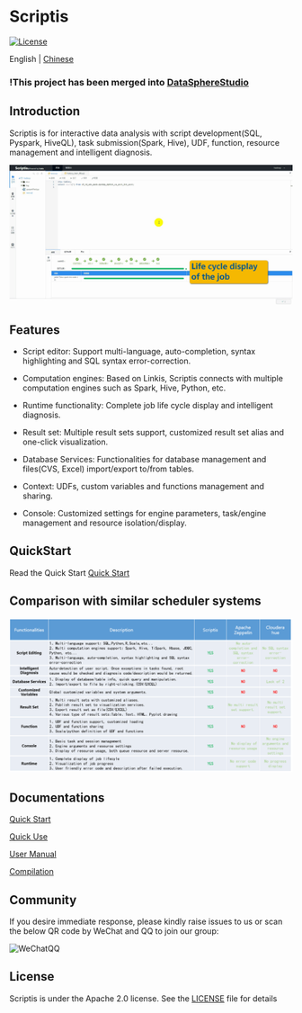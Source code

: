 Scriptis
============

[![License](https://img.shields.io/badge/license-Apache%202-4EB1BA.svg)](https://www.apache.org/licenses/LICENSE-2.0.html)

English | [Chinese](docs/zh_CN/README.md)

### !This project has been merged into [DataSphereStudio](https://github.com/WeBankFinTech/DataSphereStudio)
## Introduction
Scriptis is for interactive data analysis with script development(SQL, Pyspark, HiveQL), task submission(Spark, Hive), UDF, function, resource management and intelligent diagnosis.

![running](docs/en_US/images/readme/running.gif)

## Features

* Script editor: Support multi-language, auto-completion, syntax highlighting and SQL syntax error-correction.

* Computation engines: Based on Linkis, Scriptis connects with multiple computation engines such as Spark, Hive, Python, etc.

* Runtime functionality: Complete job life cycle display and intelligent diagnosis.

* Result set: Multiple result sets support, customized result set alias and one-click visualization. 

* Database Services: Functionalities for database management and files(CVS, Excel) import/export to/from tables.

* Context: UDFs, custom variables and functions management and sharing.

* Console: Customized settings for engine parameters, task/engine management and resource isolation/display.


## QuickStart

Read the Quick Start [Quick Start](docs/en_US/ch1/Front-end_deployment_documentation.md)

## Comparison with similar scheduler systems

![Comparison](/docs/en_US/images/readme/Comparison.png)

## Documentations

[Quick Start](docs/en_US/ch1/Front-end_deployment_documentation.md)

[Quick Use](docs/en_US/ch3/Scriptis_Quick_Start.md)

[User Manual](docs/en_US/ch4/Scriptis_Manual.md)

[Compilation](docs/en_US/ch2/Compilation.md)

## Community
If you desire immediate response, please kindly raise issues to us or scan the below QR code by WeChat and QQ to join our group:

![WeChatQQ](https://github.com/WeBankFinTech/WeDataSphere/assets/11496700/853e2b68-109f-42ba-a1b7-5e42d01b2865)

## License

Scriptis is under the Apache 2.0 license. See the [LICENSE]((http://www.apache.org/licenses/LICENSE-2.0)) file for details
